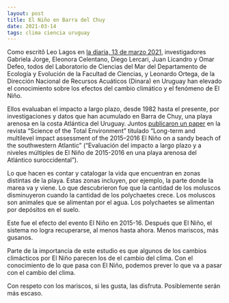 ```yaml
---
layout: post
title: El Niño en Barra del Chuy
date: 2021-03-14
tags: clima ciencia uruguay
---
```

Como escritô Leo Lagos en [la diaria, 13 de marzo 2021](
  https://ladiaria.com.uy/ciencia/articulo/2021/3/el-nino-sumado-al-calentamiento-global-ya-quebro-la-capacidad-de-resiliencia-de-la-playa-de-barra-del-chuy/
),
investigadores Gabriela Jorge, Eleonora Celentano, Diego Lercari, Juan Licandro
y Omar Defeo, todos del Laboratorio de Ciencias del Mar del Departamento de
Ecología y Evolución de la Facultad de Ciencias, y Leonardo Ortega, de la
Dirección Nacional de Recursos Acuáticos (Dinara) en Uruguay han elevado el
conocimiento sobre los efectos del cambio climático y el fenómeno de El Niño.

Ellos evaluaban el impacto a largo plazo, desde 1982 hasta el presente, por
investigaciones y datos que han acumulado en Barra de Chuy, una playa arenosa
en la costa Atlántica del Uruguay. Juntos
[publicaron un paper](
  https://doi.org/10.1016/j.scitotenv.2021.145689
) en la revista “Science of the Total Environment” titulado
“Long-term and multilevel impact assessment of the 2015–2016 El Niño on a sandy
beach of the southwestern Atlantic”
(“Evaluación del impacto a largo plazo y a niveles múltiples de El Niño de
2015-2016 en una playa arenosa del Atlántico suroccidental”).

Lo que hacen es contar y catalogar la vida que encuentran en zonas distintas de
la playa. Estas zonas incluyen, por ejemplo, la parte donde la marea va y
viene. Lo que descubrieron fue que la cantidad de los moluscos disminuyeron
cuando la cantidad de los polychaetes crece. Los moluscos son animales que se
alimentan por el agua. Los polychaetes se alimentan por depósitos en el suelo.

Este fue el efecto del evento El Niño en 2015-16.
Después que El Niño, el sistema no logra recuperarse, al menos hasta ahora.
Menos mariscos, más gusanos.

Parte de la importancia de este estudio es que
algunos de los cambios climácticos por El Niño parecen los de el cambio del clima.
Con el conocimiento de lo que pasa con El Niño, podemos prever lo que va a
pasar con el cambio del clima.

Con respeto con los mariscos, si les gusta, las disfruta. Posiblemente serán
más escaso.



